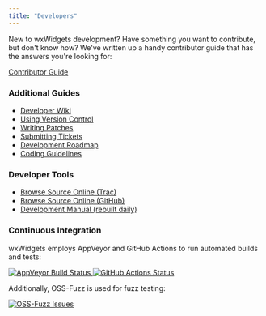 ```yaml
---
title: "Developers"
---
```


<div class="row justify-content-md-center my-4">
  <div class="col-md-8">
    <p>
      New to wxWidgets development? Have something you want to contribute, but
      don't know how? We've written up a handy contributor guide that has the
      answers you're looking for:
    </p>
    <a href="https://wiki.wxwidgets.org/Development:_How_To_Contribute" class="btn btn-lg btn-outline-primary btn-block">
      <i class="fas fa-code-branch fa-fw"></i> Contributor Guide
    </a>
  </div>
</div>

<div class="row">
  <div class="col-sm-6">
    <h3>Additional Guides</h3>
    <p>
      <ul>
        <li><a href="https://trac.wxwidgets.org/wiki">Developer Wiki</a></li>
        <li><a href="/develop/code-repository/">Using Version Control</a></li>
        <li><a href="https://trac.wxwidgets.org/wiki/HowToSubmitPatches">Writing Patches</a></li>
        <li><a href="https://trac.wxwidgets.org/wiki/HowToSubmitTicket">Submitting Tickets</a></li>
        <li><a href="https://trac.wxwidgets.org/wiki/Roadmap">Development Roadmap</a></li>
        <li><a href="/develop/coding-guidelines/">Coding Guidelines</a></li>
      </ul>
    </p>
    <h3>Developer Tools</h3>
    <p>
      <ul>
        <li><a href="https://trac.wxwidgets.org/browser/">Browse Source Online (Trac)</a></li>
        <li><a href="https://github.com/wxWidgets/">Browse Source Online (GitHub)</a></li>
        <li><a href="https://docs.wxwidgets.org/trunk/">Development Manual (rebuilt daily)</a></li>
      </ul>
    </p>
  </div>
  <div class="col-sm-6">
    <h3>Continuous Integration</h3>
    <p>
      wxWidgets employs AppVeyor and GitHub Actions to run automated builds and tests:
    </p>
    <p>
      <a href="https://ci.appveyor.com/project/wxWidgets/wxwidgets" target="_new">
        <img alt="AppVeyor Build Status" src="https://img.shields.io/appveyor/build/wxWidgets/wxWidgets/master?label=AppVeyor&logo=appveyor" />
      </a>
      <a href="https://github.com/wxWidgets/wxWidgets/actions" target="_new">
        <img alt="GitHub Actions Status" src="https://img.shields.io/github/checks-status/wxWidgets/wxWidgets/master?label=GitHub&logo=github" />
      </a>
    </p>
    <p>
      Additionally, OSS-Fuzz is used for fuzz testing:
    </p>
    <p>
      <a href="https://bugs.chromium.org/p/oss-fuzz/issues/list?sort=-opened&can=1&q=proj:wxwidgets" target="_new">
        <img alt="OSS-Fuzz Issues" src="https://oss-fuzz-build-logs.storage.googleapis.com/badges/wxwidgets.svg" />
      </a>
    </p>
  </div>
</div>
